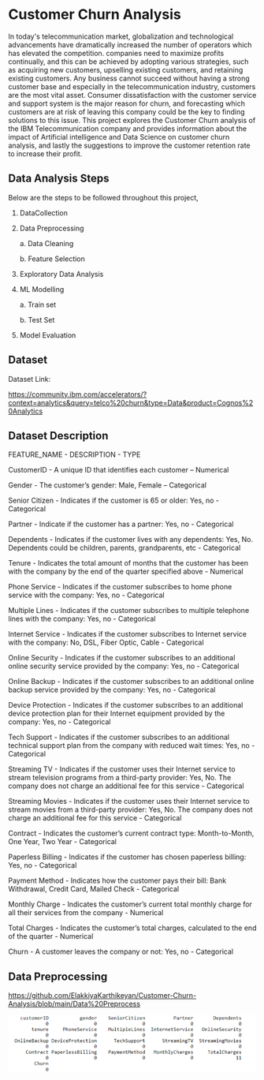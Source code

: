 
# Customer Churn Analysis

In today's telecommunication market, globalization and technological advancements have dramatically increased the number of operators which has elevated the competition. companies need to maximize profits continually, and this can be achieved by adopting various strategies, such as acquiring new customers, upselling existing customers, and retaining existing customers. Any business cannot succeed without having a strong customer base and especially in the telecommunication industry, customers are the most vital asset. Consumer dissatisfaction with the customer service and support system is the major reason for churn, and forecasting which customers are at risk of leaving this company could be the key to finding solutions to this issue. This project explores the Customer Churn analysis of the IBM Telecommunication company and provides information about the impact of Artificial intelligence and Data Science on customer churn analysis, and lastly the suggestions to improve the customer retention rate to increase their profit.
## Data Analysis Steps

Below are the steps to be followed throughout this project,

1. DataCollection
2. Data Preprocessing

    a. Data Cleaning

    b. Feature Selection

3. Exploratory Data Analysis
4. ML Modelling

    a. Train set

    b. Test Set
    
5. Model Evaluation


## Dataset
Dataset Link:

https://community.ibm.com/accelerators/?context=analytics&query=telco%20churn&type=Data&product=Cognos%20Analytics

## Dataset Description
FEATURE_NAME - DESCRIPTION - TYPE

CustomerID - A unique ID that identifies each customer – Numerical

Gender - The customer’s gender: Male, Female – Categorical

Senior Citizen - Indicates if the customer is 65 or older: Yes, no - Categorical

Partner - Indicate if the customer has a partner: Yes, no - Categorical

Dependents - Indicates if the customer lives with any dependents: Yes, No. Dependents could be children, parents, grandparents, etc	- Categorical

Tenure - Indicates the total amount of months that the customer has been with the company by the end of the quarter specified above	- Numerical

Phone Service - Indicates if the customer subscribes to home phone service with the company: Yes, no - Categorical

Multiple Lines - Indicates if the customer subscribes to multiple telephone lines with the company: Yes, no - Categorical

Internet Service - Indicates if the customer subscribes to Internet service with the company: No, DSL, Fiber Optic, Cable - Categorical

Online Security - Indicates if the customer subscribes to an additional online security service provided by the company: Yes, no - Categorical

Online Backup - Indicates if the customer subscribes to an additional online backup service provided by the company: Yes, no - Categorical

Device Protection - Indicates if the customer subscribes to an additional device protection plan for their Internet equipment provided by the company: Yes, no - Categorical

Tech Support - Indicates if the customer subscribes to an additional technical support plan from the company with reduced wait times: Yes, no - Categorical

Streaming TV - Indicates if the customer uses their Internet service to stream television programs from a third-party provider: Yes, No. The company does not charge an additional fee for this service - Categorical

Streaming Movies - Indicates if the customer uses their Internet service to stream movies from a third-party provider: Yes, No. The company does not charge an additional fee for this service - Categorical

Contract - Indicates the customer’s current contract type: Month-to-Month, One Year, Two Year - Categorical

Paperless Billing - Indicates if the customer has chosen paperless billing: Yes, no	- Categorical

Payment Method - Indicates how the customer pays their bill: Bank Withdrawal, Credit Card, Mailed Check - Categorical

Monthly Charge - Indicates the customer’s current total monthly charge for all their services from the company - Numerical

Total Charges - Indicates the customer’s total charges, calculated to the end of the quarter - Numerical

Churn - A customer leaves the company or not: Yes, no - Categorical

## Data Preprocessing

https://github.com/ElakkiyaKarthikeyan/Customer-Churn-Analysis/blob/main/Data%20Preprocess

![Missing Value Image](/Missing_Values.png)
